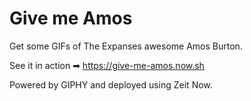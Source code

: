 # Give me Amos

Get some GIFs of The Expanses awesome Amos Burton.

See it in action ➡ https://give-me-amos.now.sh

Powered by GIPHY and deployed using Zeit Now.
